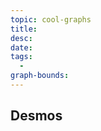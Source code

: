 ```yaml
---
topic: cool-graphs
title: 
desc: 
date: 
tags:
  - 
graph-bounds: 
---
```



## Desmos
```math

```
